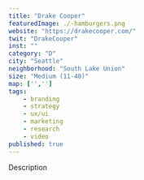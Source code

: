```yaml
---
title: "Drake Cooper"
featuredImage: ./-hamburgers.png
website: "https://drakecooper.com/"
twit: "DrakeCooper"
inst: ""
category: "D"
city: "Seattle"
neighborhood: "South Lake Union"
size: "Medium (11-40)"
map: ['','']
tags:
    - branding
    - strategy
    - ux/ui
    - marketing
    - research
    - video
published: true
---
```


Description
